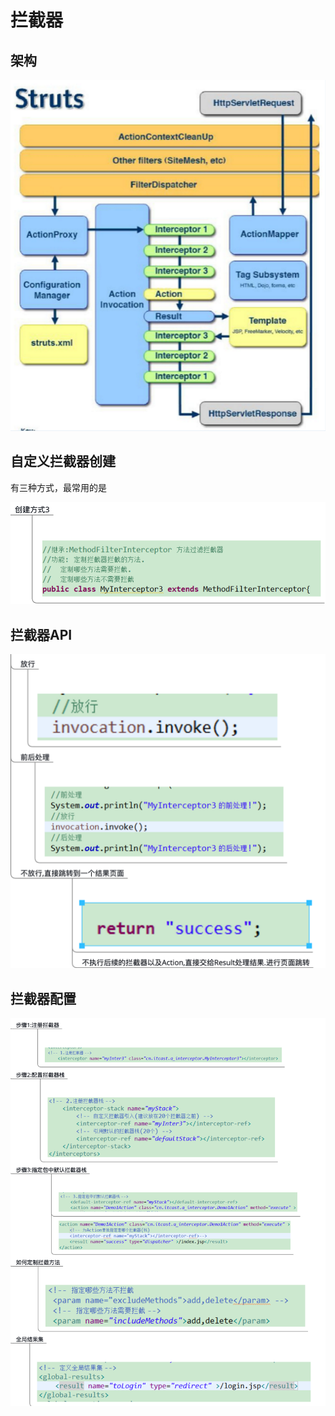 # 拦截器

## 架构

![](../../.gitbook/assets/image%20%2875%29.png)

## 自定义拦截器创建

有三种方式，最常用的是

![](../../.gitbook/assets/image%20%2885%29.png)

## 拦截器API

![](../../.gitbook/assets/image%20%2867%29.png)

## 拦截器配置

![](../../.gitbook/assets/image%20%2858%29.png)

